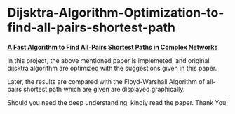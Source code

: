 # Dijsktra-Algorithm-Optimization-to-find-all-pairs-shortest-path
[**A Fast Algorithm to Find All-Pairs Shortest Paths in Complex Networks**](https://www.sciencedirect.com/science/article/pii/S1877050912001810)

In this project, the above mentioned paper is implemeted,
and original dijsktra algorithm are optimized with the suggestions given in this paper.

Later, the results are compared with the Floyd-Warshall Algorithm of all-pairs shortest path
which are given are displayed graphically.

Should you need the deep understanding, kindly read the paper. Thank You!
